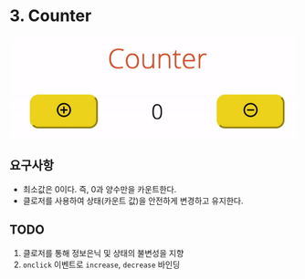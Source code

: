 # 3. Counter

![counter](/images/counter.gif)

## 요구사항

- 최소값은 0이다. 즉, 0과 양수만을 카운트한다.
- 클로저를 사용하여 상태(카운트 값)을 안전하게 변경하고 유지한다.

## TODO

1. 클로저를 통해 정보은닉 및 상태의 불변성을 지향
2. `onclick` 이벤트로 `increase`, `decrease` 바인딩
